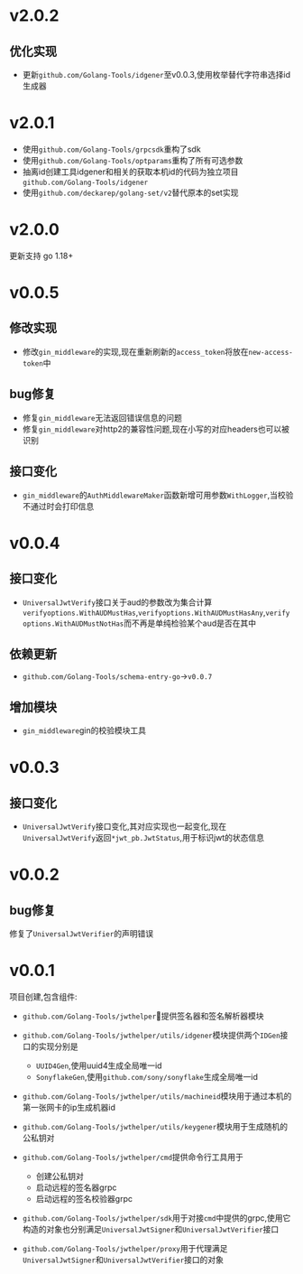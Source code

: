 # v2.0.2

## 优化实现

+ 更新`github.com/Golang-Tools/idgener`至v0.0.3,使用枚举替代字符串选择id生成器

# v2.0.1

+ 使用`github.com/Golang-Tools/grpcsdk`重构了sdk
+ 使用`github.com/Golang-Tools/optparams`重构了所有可选参数
+ 抽离id创建工具idgener和相关的获取本机id的代码为独立项目`github.com/Golang-Tools/idgener`
+ 使用`github.com/deckarep/golang-set/v2`替代原本的set实现

# v2.0.0

更新支持 go 1.18+

# v0.0.5

## 修改实现

+ 修改`gin_middleware`的实现,现在重新刷新的`access_token`将放在`new-access-token`中

## bug修复

+ 修复`gin_middleware`无法返回错误信息的问题
+ 修复`gin_middleware`对http2的兼容性问题,现在小写的对应headers也可以被识别

## 接口变化

+ `gin_middleware`的`AuthMiddlewareMaker`函数新增可用参数`WithLogger`,当校验不通过时会打印信息

# v0.0.4

## 接口变化

+ `UniversalJwtVerify`接口关于aud的参数改为集合计算`verifyoptions.WithAUDMustHas`,`verifyoptions.WithAUDMustHasAny`,`verifyoptions.WithAUDMustNotHas`而不再是单纯检验某个aud是否在其中

## 依赖更新

+ `github.com/Golang-Tools/schema-entry-go`->`v0.0.7`

## 增加模块

+ `gin_middleware`gin的校验模块工具

# v0.0.3

## 接口变化

+ `UniversalJwtVerify`接口变化,其对应实现也一起变化,现在`UniversalJwtVerify`返回`*jwt_pb.JwtStatus`,用于标识jwt的状态信息

# v0.0.2

## bug修复

修复了`UniversalJwtVerifier`的声明错误

# v0.0.1

项目创建,包含组件:

+ `github.com/Golang-Tools/jwthelper`提供签名器和签名解析器模块
+ `github.com/Golang-Tools/jwthelper/utils/idgener`模块提供两个`IDGen`接口的实现分别是
    + `UUID4Gen`,使用uuid4生成全局唯一id
    + `SonyflakeGen`,使用`github.com/sony/sonyflake`生成全局唯一id

+ `github.com/Golang-Tools/jwthelper/utils/machineid`模块用于通过本机的第一张网卡的ip生成机器id
+ `github.com/Golang-Tools/jwthelper/utils/keygener`模块用于生成随机的公私钥对
+ `github.com/Golang-Tools/jwthelper/cmd`提供命令行工具用于
    + 创建公私钥对
    + 启动远程的签名器grpc
    + 启动远程的签名校验器grpc

+ `github.com/Golang-Tools/jwthelper/sdk`用于对接`cmd`中提供的grpc,使用它构造的对象也分别满足`UniversalJwtSigner`和`UniversalJwtVerifier`接口
+ `github.com/Golang-Tools/jwthelper/proxy`用于代理满足`UniversalJwtSigner`和`UniversalJwtVerifier`接口的对象
